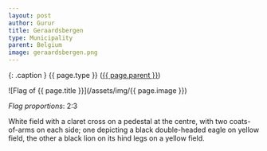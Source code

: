 ```yaml
---
layout: post
author: Gurur
title: Geraardsbergen
type: Municipality
parent: Belgium
image: geraardsbergen.png
---
```

{: .caption }
{{ page.type }} ([{{ page.parent }}](/2019/03/14/belgium.html))

![Flag of {{ page.title }}](/assets/img/{{ page.image }})

*Flag proportions*: 2:3

White field with a claret cross on a pedestal at the centre, with two coats-of-arms on each side; one depicting a black double-headed eagle on yellow field, the other a black lion on its hind legs on a yellow field.